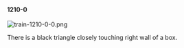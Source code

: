 #### 1210-0
![train-1210-0-0.png](https://github.com/lil-lab/nlvr/raw/master/nlvr/train/images/31/train-1210-0-0.png "train-1210-0-0.png")

There is a black triangle closely touching right wall of a box.